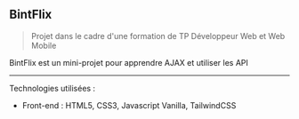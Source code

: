 ## BintFlix



> Projet dans le cadre d'une formation de TP Développeur Web et Web Mobile

BintFlix est un mini-projet pour apprendre AJAX et utiliser les API

------

Technologies utilisées : 

- Front-end : HTML5, CSS3, Javascript Vanilla, TailwindCSS